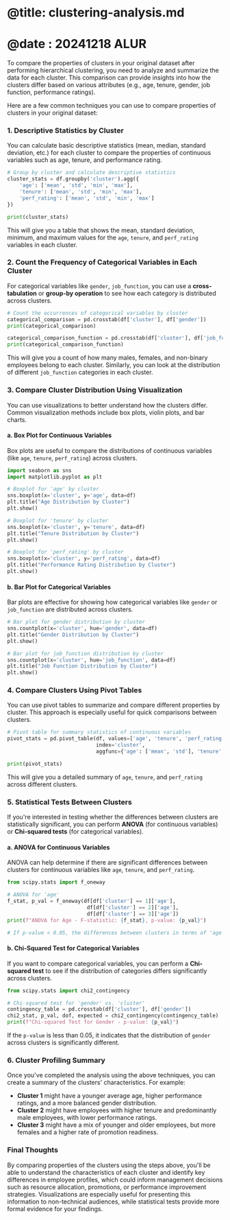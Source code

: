 # @title: clustering-analysis.md
# @date : 20241218 ALUR

To compare the properties of clusters in your original dataset after performing hierarchical clustering, you need to analyze and summarize the data for each cluster. This comparison can provide insights into how the clusters differ based on various attributes (e.g., age, tenure, gender, job function, performance ratings). 

Here are a few common techniques you can use to compare properties of clusters in your original dataset:

### **1. Descriptive Statistics by Cluster**
You can calculate basic descriptive statistics (mean, median, standard deviation, etc.) for each cluster to compare the properties of continuous variables such as age, tenure, and performance rating.

```python
# Group by cluster and calculate descriptive statistics
cluster_stats = df.groupby('cluster').agg({
    'age': ['mean', 'std', 'min', 'max'],
    'tenure': ['mean', 'std', 'min', 'max'],
    'perf_rating': ['mean', 'std', 'min', 'max']
})

print(cluster_stats)
```

This will give you a table that shows the mean, standard deviation, minimum, and maximum values for the `age`, `tenure`, and `perf_rating` variables in each cluster.

### **2. Count the Frequency of Categorical Variables in Each Cluster**
For categorical variables like `gender`, `job_function`, you can use a **cross-tabulation** or **group-by operation** to see how each category is distributed across clusters.

```python
# Count the occurrences of categorical variables by cluster
categorical_comparison = pd.crosstab(df['cluster'], df['gender'])
print(categorical_comparison)

categorical_comparison_function = pd.crosstab(df['cluster'], df['job_function'])
print(categorical_comparison_function)
```

This will give you a count of how many males, females, and non-binary employees belong to each cluster. Similarly, you can look at the distribution of different `job_function` categories in each cluster.

### **3. Compare Cluster Distribution Using Visualization**
You can use visualizations to better understand how the clusters differ. Common visualization methods include box plots, violin plots, and bar charts.

#### **a. Box Plot for Continuous Variables**

Box plots are useful to compare the distributions of continuous variables (like `age`, `tenure`, `perf_rating`) across clusters.

```python
import seaborn as sns
import matplotlib.pyplot as plt

# Boxplot for 'age' by cluster
sns.boxplot(x='cluster', y='age', data=df)
plt.title("Age Distribution by Cluster")
plt.show()

# Boxplot for 'tenure' by cluster
sns.boxplot(x='cluster', y='tenure', data=df)
plt.title("Tenure Distribution by Cluster")
plt.show()

# Boxplot for 'perf_rating' by cluster
sns.boxplot(x='cluster', y='perf_rating', data=df)
plt.title("Performance Rating Distribution by Cluster")
plt.show()
```

#### **b. Bar Plot for Categorical Variables**

Bar plots are effective for showing how categorical variables like `gender` or `job_function` are distributed across clusters.

```python
# Bar plot for gender distribution by cluster
sns.countplot(x='cluster', hue='gender', data=df)
plt.title("Gender Distribution by Cluster")
plt.show()

# Bar plot for job_function distribution by cluster
sns.countplot(x='cluster', hue='job_function', data=df)
plt.title("Job Function Distribution by Cluster")
plt.show()
```

### **4. Compare Clusters Using Pivot Tables**
You can use pivot tables to summarize and compare different properties by cluster. This approach is especially useful for quick comparisons between clusters.

```python
# Pivot table for summary statistics of continuous variables
pivot_stats = pd.pivot_table(df, values=['age', 'tenure', 'perf_rating'], 
                             index='cluster', 
                             aggfunc={'age': ['mean', 'std'], 'tenure': ['mean', 'std'], 'perf_rating': ['mean', 'std']})

print(pivot_stats)
```

This will give you a detailed summary of `age`, `tenure`, and `perf_rating` across different clusters.

### **5. Statistical Tests Between Clusters**
If you're interested in testing whether the differences between clusters are statistically significant, you can perform **ANOVA** (for continuous variables) or **Chi-squared tests** (for categorical variables).

#### **a. ANOVA for Continuous Variables**

ANOVA can help determine if there are significant differences between clusters for continuous variables like `age`, `tenure`, and `perf_rating`.

```python
from scipy.stats import f_oneway

# ANOVA for 'age'
f_stat, p_val = f_oneway(df[df['cluster'] == 1]['age'], 
                          df[df['cluster'] == 2]['age'], 
                          df[df['cluster'] == 3]['age'])
print(f"ANOVA for Age - F-statistic: {f_stat}, p-value: {p_val}")

# If p-value < 0.05, the differences between clusters in terms of 'age' are statistically significant
```

#### **b. Chi-Squared Test for Categorical Variables**

If you want to compare categorical variables, you can perform a **Chi-squared test** to see if the distribution of categories differs significantly across clusters.

```python
from scipy.stats import chi2_contingency

# Chi-squared test for 'gender' vs. 'cluster'
contingency_table = pd.crosstab(df['cluster'], df['gender'])
chi2_stat, p_val, dof, expected = chi2_contingency(contingency_table)
print(f"Chi-squared Test for Gender - p-value: {p_val}")
```

If the `p-value` is less than 0.05, it indicates that the distribution of `gender` across clusters is significantly different.

### **6. Cluster Profiling Summary**

Once you've completed the analysis using the above techniques, you can create a summary of the clusters' characteristics. For example:

- **Cluster 1** might have a younger average age, higher performance ratings, and a more balanced gender distribution.
- **Cluster 2** might have employees with higher tenure and predominantly male employees, with lower performance ratings.
- **Cluster 3** might have a mix of younger and older employees, but more females and a higher rate of promotion readiness.

### **Final Thoughts**

By comparing properties of the clusters using the steps above, you'll be able to understand the characteristics of each cluster and identify key differences in employee profiles, which could inform management decisions such as resource allocation, promotions, or performance improvement strategies. Visualizations are especially useful for presenting this information to non-technical audiences, while statistical tests provide more formal evidence for your findings.
